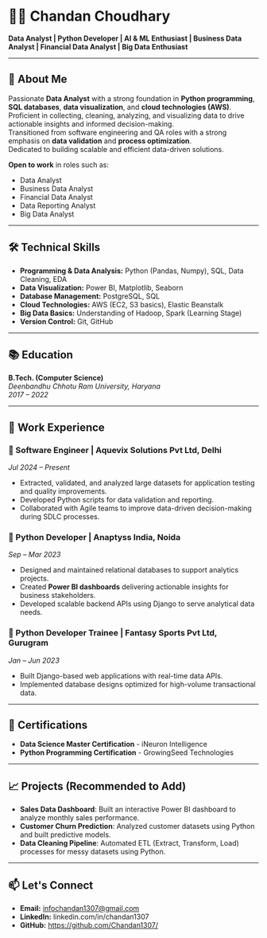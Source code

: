 
# 👨‍💻 Chandan Choudhary
**Data Analyst | Python Developer | AI & ML Enthusiast | Business Data Analyst | Financial Data Analyst | Big Data Enthusiast**

---

## 🧩 About Me
Passionate **Data Analyst** with a strong foundation in **Python programming**, **SQL databases**, **data visualization**, and **cloud technologies (AWS)**.  
Proficient in collecting, cleaning, analyzing, and visualizing data to drive actionable insights and informed decision-making.  
Transitioned from software engineering and QA roles with a strong emphasis on **data validation** and **process optimization**.  
Dedicated to building scalable and efficient data-driven solutions.  

**Open to work** in roles such as:
- Data Analyst
- Business Data Analyst
- Financial Data Analyst
- Data Reporting Analyst
- Big Data Analyst

---

## 🛠️ Technical Skills

- **Programming & Data Analysis:** Python (Pandas, Numpy), SQL, Data Cleaning, EDA
- **Data Visualization:** Power BI, Matplotlib, Seaborn
- **Database Management:** PostgreSQL, SQL
- **Cloud Technologies:** AWS (EC2, S3 basics), Elastic Beanstalk
- **Big Data Basics:** Understanding of Hadoop, Spark (Learning Stage)
- **Version Control:** Git, GitHub

---

## 📚 Education

**B.Tech. (Computer Science)**  
_Deenbandhu Chhotu Ram University, Haryana_  
_2017 – 2022_

---

## 💼 Work Experience

### 🏢 Software Engineer | Aquevix Solutions Pvt Ltd, Delhi  
_Jul 2024 – Present_
- Extracted, validated, and analyzed large datasets for application testing and quality improvements.
- Developed Python scripts for data validation and reporting.
- Collaborated with Agile teams to improve data-driven decision-making during SDLC processes.

### 🏢 Python Developer | Anaptyss India, Noida  
_Sep – Mar 2023_
- Designed and maintained relational databases to support analytics projects.
- Created **Power BI dashboards** delivering actionable insights for business stakeholders.
- Developed scalable backend APIs using Django to serve analytical data needs.

### 🏢 Python Developer Trainee | Fantasy Sports Pvt Ltd, Gurugram  
_Jan – Jun 2023_
- Built Django-based web applications with real-time data APIs.
- Implemented database designs optimized for high-volume transactional data.

---

## 🚀 Certifications

- **Data Science Master Certification** - iNeuron Intelligence
- **Python Programming Certification** - GrowingSeed Technologies

---

## 📈 Projects (Recommended to Add)

- **Sales Data Dashboard**: Built an interactive Power BI dashboard to analyze monthly sales performance.
- **Customer Churn Prediction**: Analyzed customer datasets using Python and built predictive models.
- **Data Cleaning Pipeline**: Automated ETL (Extract, Transform, Load) processes for messy datasets using Python.

---

## 📫 Let's Connect

- **Email:** infochandan1307@gmail.com
- **LinkedIn:** linkedin.com/in/chandan1307
- **GitHub:** https://github.com/Chandan1307/
